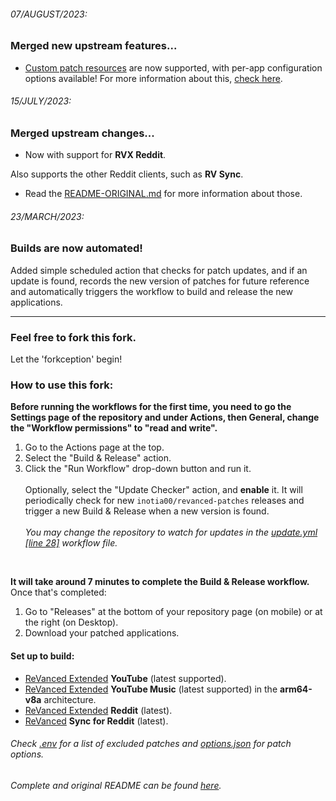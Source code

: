 ###### 07/AUGUST/2023:
### Merged new upstream features...
* [Custom patch resources](https://github.com/nikhilbadyal/docker-py-revanced/issues/230) are now supported, with per-app configuration options available! For more information about this, [check here](https://github.com/Spacellary/ReVanced-Extended-Automated-Builder/blob/main/readme-history/README-ORIGINAL.md#global-config).

###### 15/JULY/2023:
### Merged upstream changes...
* Now with support for **RVX Reddit**.

Also supports the other Reddit clients, such as **RV Sync**.
* Read the [README-ORIGINAL.md](https://github.com/Spacellary/ReVanced-Extended-Automated-Builds/blob/main/readme-history/README-ORIGINAL.md) for more information about those.

###### 23/MARCH/2023:
### Builds are now automated!
Added simple scheduled action that checks for patch updates, and if an update is found, records the new version of patches for future reference and automatically triggers the workflow to build and release the new applications.

<hr>

### Feel free to fork this fork.
Let the 'forkception' begin!

### How to use this fork:

**Before running the workflows for the first time, you need to go the Settings page of the repository and under Actions, then General, change the "Workflow permissions" to "read and write".**

1. Go to the Actions page at the top.
2. Select the "Build & Release" action.
3. Click the "Run Workflow" drop-down button and run it. <br> <br> Optionally, select the "Update Checker" action, and **enable** it. It will periodically check for new `inotia00/revanced-patches` releases and trigger a new Build & Release when a new version is found. <br> <br> *You may change the repository to watch for updates in the [update.yml [line 28]](.github/workflows/update.yml) workflow file.*

<br>

**It will take around 7 minutes to complete the Build & Release workflow.** Once that's completed:

1. Go to "Releases" at the bottom of your repository page (on mobile) or at the right (on Desktop).
2. Download your patched applications.

#### Set up to build:
* [ReVanced Extended](https://github.com/inotia00/revanced-patches/releases/latest) **YouTube** (latest supported).
* [ReVanced Extended](https://github.com/inotia00/revanced-patches/releases/latest) **YouTube Music** (latest supported) in the **arm64-v8a** architecture.
* [ReVanced Extended](https://github.com/inotia00/revanced-patches/releases/latest) **Reddit** (latest).
* [ReVanced](https://github.com/revanced/revanced-patches/releases/latest) **Sync for Reddit** (latest).

###### Check [.env](https://github.com/Spacellary/docker-py-revanced/blob/main/.env) for a list of excluded patches and [options.json](https://github.com/Spacellary/docker-py-revanced/blob/main/apks/options.json) for patch options.
###### Complete and original README can be found [here](https://github.com/Spacellary/ReVanced-Extended-Automated-Builds/blob/main/readme-history/README-ORIGINAL.md).
